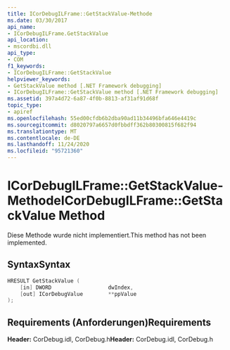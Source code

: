 ```yaml
---
title: ICorDebugILFrame::GetStackValue-Methode
ms.date: 03/30/2017
api_name:
- ICorDebugILFrame.GetStackValue
api_location:
- mscordbi.dll
api_type:
- COM
f1_keywords:
- ICorDebugILFrame::GetStackValue
helpviewer_keywords:
- GetStackValue method [.NET Framework debugging]
- ICorDebugILFrame::GetStackValue method [.NET Framework debugging]
ms.assetid: 397a4d72-6a87-4f0b-8813-af31af91d68f
topic_type:
- apiref
ms.openlocfilehash: 55ed00cfdb6b2dba90ad11b34496bfa646e4419c
ms.sourcegitcommit: d8020797a6657d0fbbdff362b80300815f682f94
ms.translationtype: MT
ms.contentlocale: de-DE
ms.lasthandoff: 11/24/2020
ms.locfileid: "95721360"
---
```

# <a name="icordebugilframegetstackvalue-method"></a><span data-ttu-id="3b796-102">ICorDebugILFrame::GetStackValue-Methode</span><span class="sxs-lookup"><span data-stu-id="3b796-102">ICorDebugILFrame::GetStackValue Method</span></span>

<span data-ttu-id="3b796-103">Diese Methode wurde nicht implementiert.</span><span class="sxs-lookup"><span data-stu-id="3b796-103">This method has not been implemented.</span></span>  
  
## <a name="syntax"></a><span data-ttu-id="3b796-104">Syntax</span><span class="sxs-lookup"><span data-stu-id="3b796-104">Syntax</span></span>  
  
```cpp  
HRESULT GetStackValue (  
    [in] DWORD                  dwIndex,  
    [out] ICorDebugValue        **ppValue  
);  
```  
  
## <a name="requirements"></a><span data-ttu-id="3b796-105">Requirements (Anforderungen)</span><span class="sxs-lookup"><span data-stu-id="3b796-105">Requirements</span></span>  

 <span data-ttu-id="3b796-106">**Header:** CorDebug.idl, CorDebug.h</span><span class="sxs-lookup"><span data-stu-id="3b796-106">**Header:** CorDebug.idl, CorDebug.h</span></span>

